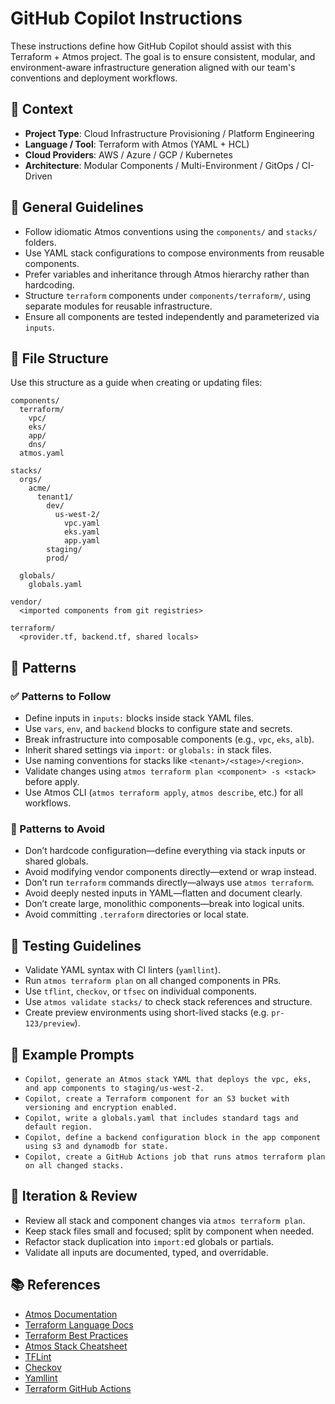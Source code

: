 # GitHub Copilot Instructions

These instructions define how GitHub Copilot should assist with this Terraform + Atmos project. The goal is to ensure consistent, modular, and environment-aware infrastructure generation aligned with our team's conventions and deployment workflows.

## 🧠 Context

- **Project Type**: Cloud Infrastructure Provisioning / Platform Engineering
- **Language / Tool**: Terraform with Atmos (YAML + HCL)
- **Cloud Providers**: AWS / Azure / GCP / Kubernetes
- **Architecture**: Modular Components / Multi-Environment / GitOps / CI-Driven

## 🔧 General Guidelines

- Follow idiomatic Atmos conventions using the `components/` and `stacks/` folders.
- Use YAML stack configurations to compose environments from reusable components.
- Prefer variables and inheritance through Atmos hierarchy rather than hardcoding.
- Structure `terraform` components under `components/terraform/`, using separate modules for reusable infrastructure.
- Ensure all components are tested independently and parameterized via `inputs`.

## 📁 File Structure

Use this structure as a guide when creating or updating files:

```text
components/
  terraform/
    vpc/
    eks/
    app/
    dns/
  atmos.yaml

stacks/
  orgs/
    acme/
      tenant1/
        dev/
          us-west-2/
            vpc.yaml
            eks.yaml
            app.yaml
        staging/
        prod/

  globals/
    globals.yaml

vendor/
  <imported components from git registries>

terraform/
  <provider.tf, backend.tf, shared locals>
```

## 🧶 Patterns

### ✅ Patterns to Follow

- Define inputs in `inputs:` blocks inside stack YAML files.
- Use `vars`, `env`, and `backend` blocks to configure state and secrets.
- Break infrastructure into composable components (e.g., `vpc`, `eks`, `alb`).
- Inherit shared settings via `import:` or `globals:` in stack files.
- Use naming conventions for stacks like `<tenant>/<stage>/<region>`.
- Validate changes using `atmos terraform plan <component> -s <stack>` before apply.
- Use Atmos CLI (`atmos terraform apply`, `atmos describe`, etc.) for all workflows.

### 🚫 Patterns to Avoid

- Don’t hardcode configuration—define everything via stack inputs or shared globals.
- Avoid modifying vendor components directly—extend or wrap instead.
- Don’t run `terraform` commands directly—always use `atmos terraform`.
- Avoid deeply nested inputs in YAML—flatten and document clearly.
- Don’t create large, monolithic components—break into logical units.
- Avoid committing `.terraform` directories or local state.

## 🧪 Testing Guidelines

- Validate YAML syntax with CI linters (`yamllint`).
- Run `atmos terraform plan` on all changed components in PRs.
- Use `tflint`, `checkov`, or `tfsec` on individual components.
- Use `atmos validate stacks/` to check stack references and structure.
- Create preview environments using short-lived stacks (e.g. `pr-123/preview`).

## 🧩 Example Prompts

- `Copilot, generate an Atmos stack YAML that deploys the vpc, eks, and app components to staging/us-west-2.`
- `Copilot, create a Terraform component for an S3 bucket with versioning and encryption enabled.`
- `Copilot, write a globals.yaml that includes standard tags and default region.`
- `Copilot, define a backend configuration block in the app component using s3 and dynamodb for state.`
- `Copilot, create a GitHub Actions job that runs atmos terraform plan on all changed stacks.`

## 🔁 Iteration & Review

- Review all stack and component changes via `atmos terraform plan`.
- Keep stack files small and focused; split by component when needed.
- Refactor stack duplication into `import:`ed globals or partials.
- Validate all inputs are documented, typed, and overridable.

## 📚 References

- [Atmos Documentation](https://atmos.tools/cli)
- [Terraform Language Docs](https://developer.hashicorp.com/terraform/language)
- [Terraform Best Practices](https://atmos.tools/best-practices/terraform/)
- [Atmos Stack Cheatsheet](https://atmos.tools/cheatsheets/stacks)
- [TFLint](https://github.com/terraform-linters/tflint)
- [Checkov](https://www.checkov.io/)
- [Yamllint](https://yamllint.readthedocs.io/)
- [Terraform GitHub Actions](https://github.com/hashicorp/setup-terraform)
